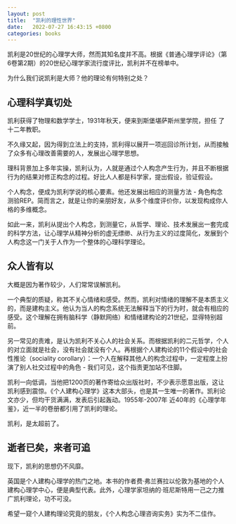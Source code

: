 ```yaml
---
layout: post
title:  "凯利的理性世界"
date:   2022-07-27 16:43:15 +0800
categories: books
---
```


凯利是20世纪的心理学大师，然而其知名度并不高。根据《普通心理学评论》（第6卷第2期）的20世纪心理学家流行度评比，凯利并不在榜单中。

为什么我们说凯利是大师？他的理论有何特别之处？

## 心理科学真切处
凯利获得了物理和数学学士，1931年秋天，便来到斯堡堪萨斯州里学院，担任
了十二年教职。

不久缘又起，因为得到立法上的支持，凯利得以展开一项巡回诊所计划，从而接触了众多有心理改善需要的人，发展出心理学思想。

理科背景加上多年实操，凯利认为，人就是通过个人构念产生行为，并且不断根据行为的结果对修正构念的过程。好比人人都是科学家，提出假设，验证假设。

个人构念，便成为凯利学说的核心要素。他还发展出相应的测量方法 - 角色构念测验REP。简而言之，就是让你的亲朋好友，从多个维度评价你，以发现构成你人格的多维概念。

如此一来，凯利从提出个人构念，到测量它，从哲学、理论、技术发展出一套完成的科学方法，让心理学从精神分析的虚无缥缈、从行为主义的过度简化，发展到个人构念这一门关于人作为一个整体的心理科学理论。

## 众人皆有以
大概是因为著作较少，人们常常误解凯利。

一个典型的质疑，称其不关心情绪和感受。然而，凯利对情绪的理解不是本质主义的，而是建构主义。他认为当人的构念系统无法解释当下的行为时，就会有相应的感受。这个理解在拥有脑科学（静默网络）和情绪建构论的21世纪，显得特别超前。

另一常见的责难，是认为凯利不关心人的社会关系。而根据凯利的二元哲学，个人的对立面就是社会，没有社会就没有个人。再根据个人建构论的11个假设中的社会性推论（sociality corollary）：一个人在解释其他人的构念过程中，一定程度上扮演了别人社交过程中的角色 - 我们可见，这个指责更加站不住脚。

凯利一向低调，当他把1200页的著作寄给众出版社时，不少表示愿意出版，这让凯利感到震惊。《个人建构心理学》这本大部头，也是其一生唯一的著作。凯利论文亦少，但均干货满满，发表后引起轰动。1955年-2007年 近40年的《心理学年鉴》，近一半的卷册都引用了凯利的理论。

凯利，是太超前了。

## 逝者已矣，来者可追
现下，凯利的思想仍不风靡。

英国是个人建构心理学的热门之地。本书的作者费·弗兰赛拉以伦敦为基地的个人建构心理学中心，便是典型代表。此外，心理学家坦纳的·班尼斯特用一己之力推广凯利理论，功不可没。

希望一窥个人建构理论究竟的朋友，《个人构念心理咨询实务》实为不二佳作。